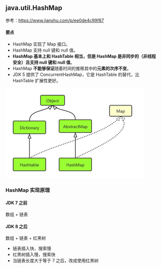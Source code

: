 ## java.util.HashMap

参考：https://www.jianshu.com/p/ee0de4c99f87

#### 要点

- HashMap 实现了 Map 接口。
- HashMap 支持 null 键和 null 值。
- **HashMap 基本上和 HashTable 相当，但是 HashMap 是非同步的（非线程安全）且支持 null 键和 null 值**。
- HashMap **不能够保证**随着时间的推移其中的**元素的次序不变**。
- JDK 5 提供了 ConcurrentHashMap，它是 HashTable 的替代，比 HashTable 扩展性更好。

![HashMap-Hashtable](assets/HashMap-Hashtable.png)



### HashMap 实现原理

#### JDK 7 之前

数组 + 链表

#### JDK 8 之后

数组 + 链表 + 红黑树

- 链表插入快，搜索慢
- 红黑树插入慢，搜索快
- 当链表长度大于等于 7 之后，改成使用红黑树 

